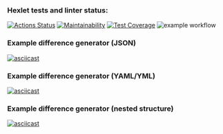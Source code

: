 ### Hexlet tests and linter status:
[![Actions Status](https://github.com/jessdrk/fullstack-javascript-project-46/actions/workflows/hexlet-check.yml/badge.svg)](https://github.com/jessdrk/fullstack-javascript-project-46/actions)
[![Maintainability](https://api.codeclimate.com/v1/badges/6754ad6f72addbb95932/maintainability)](https://codeclimate.com/github/jessdrk/fullstack-javascript-project-46/maintainability)
[![Test Coverage](https://api.codeclimate.com/v1/badges/6754ad6f72addbb95932/test_coverage)](https://codeclimate.com/github/jessdrk/fullstack-javascript-project-46/test_coverage)
![example workflow](https://github.com/jessdrk/fullstack-javascript-project-46/actions/workflows/nodejs.yml/badge.svg)

### Example difference generator (JSON)
[![asciicast](https://asciinema.org/a/622019.svg)](https://asciinema.org/a/622019)

### Example difference generator (YAML/YML)
[![asciicast](https://asciinema.org/a/622750.svg)](https://asciinema.org/a/622750)

### Example difference generator (nested structure)
[![asciicast](https://asciinema.org/a/623945.svg)](https://asciinema.org/a/623945)